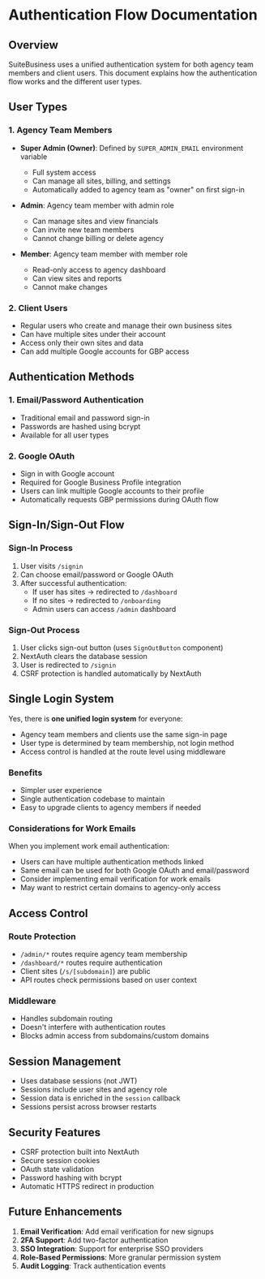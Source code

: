 # Authentication Flow Documentation

## Overview
SuiteBusiness uses a unified authentication system for both agency team members and client users. This document explains how the authentication flow works and the different user types.

## User Types

### 1. Agency Team Members
- **Super Admin (Owner)**: Defined by `SUPER_ADMIN_EMAIL` environment variable
  - Full system access
  - Can manage all sites, billing, and settings
  - Automatically added to agency team as "owner" on first sign-in
  
- **Admin**: Agency team member with admin role
  - Can manage sites and view financials
  - Can invite new team members
  - Cannot change billing or delete agency
  
- **Member**: Agency team member with member role
  - Read-only access to agency dashboard
  - Can view sites and reports
  - Cannot make changes

### 2. Client Users
- Regular users who create and manage their own business sites
- Can have multiple sites under their account
- Access only their own sites and data
- Can add multiple Google accounts for GBP access

## Authentication Methods

### 1. Email/Password Authentication
- Traditional email and password sign-in
- Passwords are hashed using bcrypt
- Available for all user types

### 2. Google OAuth
- Sign in with Google account
- Required for Google Business Profile integration
- Users can link multiple Google accounts to their profile
- Automatically requests GBP permissions during OAuth flow

## Sign-In/Sign-Out Flow

### Sign-In Process
1. User visits `/signin`
2. Can choose email/password or Google OAuth
3. After successful authentication:
   - If user has sites → redirected to `/dashboard`
   - If no sites → redirected to `/onboarding`
   - Admin users can access `/admin` dashboard

### Sign-Out Process
1. User clicks sign-out button (uses `SignOutButton` component)
2. NextAuth clears the database session
3. User is redirected to `/signin`
4. CSRF protection is handled automatically by NextAuth

## Single Login System
Yes, there is **one unified login system** for everyone:
- Agency team members and clients use the same sign-in page
- User type is determined by team membership, not login method
- Access control is handled at the route level using middleware

### Benefits
- Simpler user experience
- Single authentication codebase to maintain
- Easy to upgrade clients to agency members if needed

### Considerations for Work Emails
When you implement work email authentication:
- Users can have multiple authentication methods linked
- Same email can be used for both Google OAuth and email/password
- Consider implementing email verification for work emails
- May want to restrict certain domains to agency-only access

## Access Control

### Route Protection
- `/admin/*` routes require agency team membership
- `/dashboard/*` routes require authentication
- Client sites (`/s/[subdomain]`) are public
- API routes check permissions based on user context

### Middleware
- Handles subdomain routing
- Doesn't interfere with authentication routes
- Blocks admin access from subdomains/custom domains

## Session Management
- Uses database sessions (not JWT)
- Sessions include user sites and agency role
- Session data is enriched in the `session` callback
- Sessions persist across browser restarts

## Security Features
- CSRF protection built into NextAuth
- Secure session cookies
- OAuth state validation
- Password hashing with bcrypt
- Automatic HTTPS redirect in production

## Future Enhancements
1. **Email Verification**: Add email verification for new signups
2. **2FA Support**: Add two-factor authentication
3. **SSO Integration**: Support for enterprise SSO providers
4. **Role-Based Permissions**: More granular permission system
5. **Audit Logging**: Track authentication events